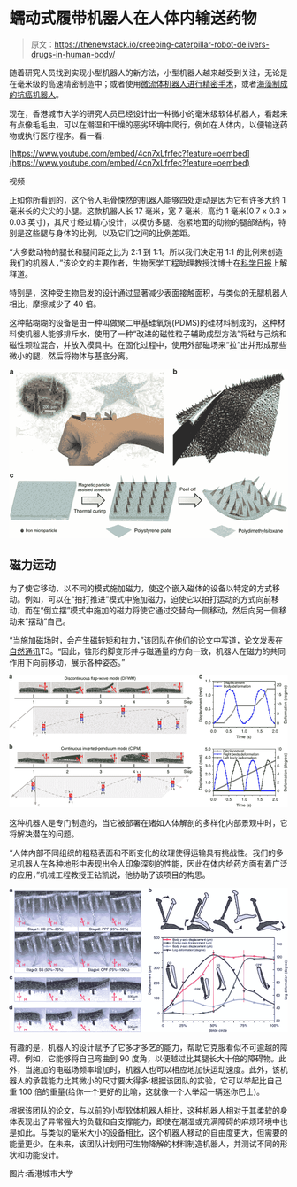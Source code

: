 # 蠕动式履带机器人在人体内输送药物

> 原文：<https://thenewstack.io/creeping-caterpillar-robot-delivers-drugs-in-human-body/>

随着研究人员找到实现小型机器人的新方法，小型机器人越来越受到关注，无论是在毫米级的高速精密制造中；或者使用[微流体机器人进行精密手术](https://thenewstack.io/spider-like-microfluidic-soft-robot-is-built-for-precision-surgery/)，或者[海藻制成的抗癌机器人](https://thenewstack.io/biodegradable-micro-robots-made-algae-help-fight-cancer/)。

现在，香港城市大学的研究人员已经设计出一种微小的毫米级软体机器人，看起来有点像毛毛虫，可以在潮湿和干燥的恶劣环境中爬行，例如在人体内，以便输送药物或执行医疗程序。看一看:

[https://www.youtube.com/embed/4cn7xLfrfec?feature=oembed](https://www.youtube.com/embed/4cn7xLfrfec?feature=oembed)

视频

正如你所看到的，这个令人毛骨悚然的机器人能够四处走动是因为它有许多大约 1 毫米长的尖尖的小腿。这款机器人长 17 毫米，宽 7 毫米，高约 1 毫米(0.7 x 0.3 x 0.03 英寸)，其尺寸经过精心设计，以模仿多腿、抱紧地面的动物的腿部结构，特别是这些腿与身体的比例，以及它们之间的比例差距。

“大多数动物的腿长和腿间距之比为 2:1 到 1:1。所以我们决定用 1:1 的比例来创造我们的机器人，”该论文的主要作者，生物医学工程助理教授沈博士在[科学日报](https://www.sciencedaily.com/releases/2018/09/180926082724.htm)上解释道。

特别是，这种受生物启发的设计通过显著减少表面接触面积，与类似的无腿机器人相比，摩擦减少了 40 倍。

这种黏糊糊的设备是由一种叫做聚二甲基硅氧烷(PDMS)的硅材料制成的，这种材料使机器人能够排斥水，使用了一种“改进的磁性粒子辅助成型方法”将硅与己烷和磁性颗粒混合，并放入模具中。在固化过程中，使用外部磁场来“拉”出并形成那些微小的腿，然后将物体与基底分离。

![](img/385725b6a585a0f4989a63a89eac54dc.png)

## 磁力运动

为了使它移动，以不同的模式施加磁力，使这个嵌入磁体的设备以特定的方式移动。例如，可以在“拍打推进”模式中施加磁力，迫使它以拍打运动的方式向前移动，而在“倒立摆”模式中施加的磁力将使它通过交替向一侧移动，然后向另一侧移动来“摆动”自己。

“当施加磁场时，会产生磁转矩和拉力，”该团队在他们的论文中写道，论文发表在[自然通讯](https://www.nature.com/articles/s41467-018-06491-9)T3。“因此，锥形的脚变形并与磁通量的方向一致，机器人在磁力的共同作用下向前移动，展示各种姿态。”

![](img/fc848763a59931dc01ec9517531ea153.png)

这种机器人是专门制造的，当它被部署在诸如人体解剖的多样化内部景观中时，它将解决潜在的问题。

“人体内部不同组织的粗糙表面和不断变化的纹理使得运输具有挑战性。我们的多足机器人在各种地形中表现出令人印象深刻的性能，因此在体内给药方面有着广泛的应用，”机械工程教授王钻凯说，他协助了该项目的构思。

![](img/aca31a71488cba1e01444944f9ed7324.png)

有趣的是，机器人的设计赋予了它多才多艺的能力，帮助它克服看似不可逾越的障碍。例如，它能够将自己弯曲到 90 度角，以便越过比其腿长大十倍的障碍物。此外，当施加的电磁场频率增加时，机器人也可以相应地加快运动速度。此外，该机器人的承载能力比其微小的尺寸要大得多:根据该团队的实验，它可以举起比自己重 100 倍的重量(给你一个更好的比喻，这就像一个人举起一辆迷你巴士)。

根据该团队的论文，与以前的小型软体机器人相比，这种机器人相对于其柔软的身体表现出了异常强大的负载和自支撑能力，即使在潮湿或充满障碍的麻烦环境中也是如此。与类似的毫米大小的设备相比，这个机器人移动的自由度更大，但需要的能量更少。在未来，该团队计划用可生物降解的材料制造机器人，并测试不同的形状和功能设计。

图片:香港城市大学

<svg xmlns:xlink="http://www.w3.org/1999/xlink" viewBox="0 0 68 31" version="1.1"><title>Group</title> <desc>Created with Sketch.</desc></svg>
